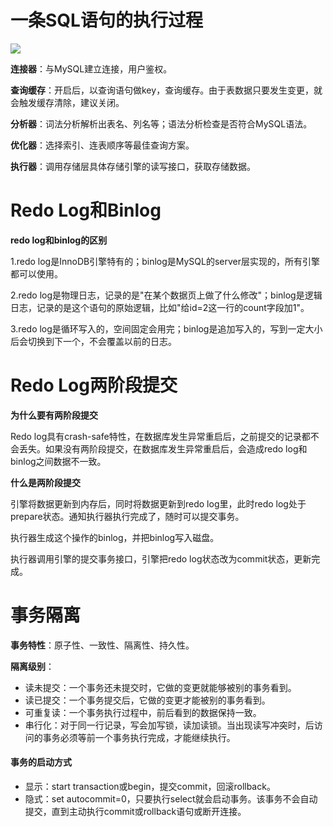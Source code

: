 # 一条SQL语句的执行过程

![](https://github.com/ZH1995/note/blob/main/MySQL/img/mysql_arch.png) 



**连接器**：与MySQL建立连接，用户鉴权。

**查询缓存**：开启后，以查询语句做key，查询缓存。由于表数据只要发生变更，就会触发缓存清除，建议关闭。

**分析器**：词法分析解析出表名、列名等；语法分析检查是否符合MySQL语法。

**优化器**：选择索引、连表顺序等最佳查询方案。

**执行器**：调用存储层具体存储引擎的读写接口，获取存储数据。


# Redo Log和Binlog

**redo log和binlog的区别**

1.redo log是InnoDB引擎特有的；binlog是MySQL的server层实现的，所有引擎都可以使用。

2.redo log是物理日志，记录的是"在某个数据页上做了什么修改"；binlog是逻辑日志，记录的是这个语句的原始逻辑，比如"给id=2这一行的count字段加1"。

3.redo log是循环写入的，空间固定会用完；binlog是追加写入的，写到一定大小后会切换到下一个，不会覆盖以前的日志。

# Redo Log两阶段提交

**为什么要有两阶段提交**

Redo log具有crash-safe特性，在数据库发生异常重启后，之前提交的记录都不会丢失。如果没有两阶段提交，在数据库发生异常重启后，会造成redo log和binlog之间数据不一致。

**什么是两阶段提交**

引擎将数据更新到内存后，同时将数据更新到redo log里，此时redo log处于prepare状态。通知执行器执行完成了，随时可以提交事务。

执行器生成这个操作的binlog，并把binlog写入磁盘。

执行器调用引擎的提交事务接口，引擎把redo log状态改为commit状态，更新完成。

# 事务隔离

**事务特性**：原子性、一致性、隔离性、持久性。

**隔离级别**：

- 读未提交：一个事务还未提交时，它做的变更就能够被别的事务看到。
- 读已提交：一个事务提交后，它做的变更才能被别的事务看到。
- 可重复读：一个事务执行过程中，前后看到的数据保持一致。
- 串行化：对于同一行记录，写会加写锁，读加读锁。当出现读写冲突时，后访问的事务必须等前一个事务执行完成，才能继续执行。

#### 事务的启动方式

- 显示：start transaction或begin，提交commit，回滚rollback。
- 隐式：set autocommit=0，只要执行select就会启动事务。该事务不会自动提交，直到主动执行commit或rollback语句或断开连接。
